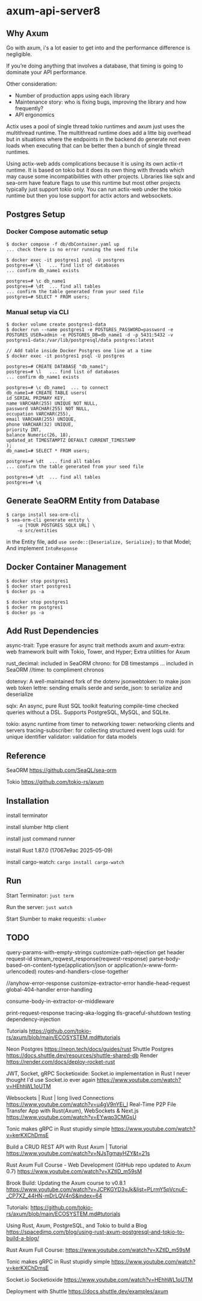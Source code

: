 # axum-api-server8

## Why Axum
Go with axum, i's a lot easier to get into and the performance difference is negligible.

If you’re doing anything that involves a database, that timing is going to dominate your API performance.

Other consideration:
- Number of production apps using each library
- Maintenance story: who is fixing bugs, improving the library and how frequently?
- API ergonomics

Actix uses a pool of single thread tokio runtimes and axum just uses the multithread runtime. The multithread runtime does add a litte big overhead but in situations where the endpoints in the backend do generate not even loads when executing that can be better then a bunch of single thread runtimes. 

Using actix-web adds complications because it is using its own actix-rt runtime. It is based on tokio but it does its own thing with threads which may cause some incompatibilities with other projects. Libraries like sqlx and sea-orm have feature flags to use this runtime but most other projects typically just support tokio only. You can run actix-web under the tokio runtime but then you lose support for actix actors and websockets.

## Postgres Setup
### Docker Compose automatic setup
```
$ docker compose -f db/dbContainer.yaml up
... check there is no error running the seed file

$ docker exec -it postgres1 psql -U postgres
postgres=# \l   ... find list of databases
... confirm db_name1 exists

postgres=# \c db_name1
postgres=# \dt  ... find all tables
... confirm the table generated from your seed file
postgres=# SELECT * FROM users;
```


### Manual setup via CLI
```
$ docker volume create postgres1-data
$ docker run --name postgres1 -e POSTGRES_PASSWORD=password -e POSTGRES_USER=admin -e POSTGRES_DB=db_name1 -d -p 5431:5432 -v postgres1-data:/var/lib/postgresql/data postgres:latest

// Add table inside Docker Postgres one line at a time
$ docker exec -it postgres1 psql -U postgres

postgres=# CREATE DATABASE "db_name1";
postgres=# \l   ... find list of databases
... confirm db_name1 exists

postgres=# \c db_name1  ... to connect
db_name1=# CREATE TABLE users(
id SERIAL PRIMARY KEY,
name VARCHAR(255) UNIQUE NOT NULL,
password VARCHAR(255) NOT NULL,
occupation VARCHAR(255),
email VARCHAR(255) UNIQUE,
phone VARCHAR(32) UNIQUE,
priority INT,
balance Numeric(26, 18),
updated_at TIMESTAMPTZ DEFAULT CURRENT_TIMESTAMP
);
db_name1=# SELECT * FROM users;

postgres=# \dt  ... find all tables
... confirm the table generated from your seed file

postgres=# \dt  ... find all tables
postgres=# \q
```

## Generate SeaORM Entity from Database
```
$ cargo install sea-orm-cli
$ sea-orm-cli generate entity \
    -u [YOUR POSTGRES SQLX URL] \
    -o src/entities
```
in the Entity file, add `use serde::{Deserialize, Serialize};` to that Model; And implement `IntoResponse`


## Docker Container Management
```
$ docker stop postgres1
$ docker start postgres1
$ docker ps -a

$ docker stop postgres1
$ docker rm postgres1
$ docker ps -a
```

## Add Rust Dependencies
async-trait: Type erasure for async trait methods 
axum and axum-extra: web framework built with Tokio, Tower, and Hyper; Extra utilities for Axum

rust_decimal: included in SeaORM
chrono: for DB timestamps ... included in SeaORM
//time: to compliment chronos

dotenvy: A well-maintained fork of the dotenv
jsonwebtoken: to make json web token
lettre: sending emails
serde and serde_json: to serialize and deserialize

sqlx: An async, pure Rust SQL toolkit featuring compile-time checked queries without a DSL. Supports PostgreSQL, MySQL, and SQLite.

tokio: async runtime from timer to networking
tower: networking clients and servers
tracing-subscriber: for collecting structured event logs
uuid: for unique identifier
validator: validation for data models

## Reference
SeaORM https://github.com/SeaQL/sea-orm

Tokio https://github.com/tokio-rs/axum


## Installation
install terminator

install slumber http client

install just command runner

install Rust 1.87.0 (17067e9ac 2025-05-09)

install cargo-watch: `cargo install cargo-watch`

## Run
Start Terminator: `just term`

Run the server: `just watch`

Start Slumber to make requests: `slumber`

## TODO
query-params-with-empty-strings
customize-path-rejection
get header request-id
stream_reqwest_response(reqwest-response)
parse-body-based-on-content-type(application/json or application/x-www-form-urlencoded)
routes-and-handlers-close-together

//anyhow-error-response
customize-extractor-error
handle-head-request
global-404-handler
error-handling

consume-body-in-extractor-or-middleware

print-request-response
tracing-aka-logging
tls-graceful-shutdown
testing
dependency-injection

Tutorials
https://github.com/tokio-rs/axum/blob/main/ECOSYSTEM.md#tutorials

Neon Postgres https://neon.tech/docs/guides/rust
Shuttle Postgres https://docs.shuttle.dev/resources/shuttle-shared-db
Render https://render.com/docs/deploy-rocket-rust

JWT, Socket, gRPC
Socketioxide: Socket.io implementation in Rust
I never thought I'd use Socket.io ever again https://www.youtube.com/watch?v=HEhhWL1oUTM

Websockets | Rust | long lived Connections 
https://www.youtube.com/watch?v=u4gV9nYEi_I
Real-Time P2P File Transfer App with Rust(Axum), WebSockets & Next.js 
https://www.youtube.com/watch?v=EYwqo3CMGsU

Tonic makes gRPC in Rust stupidly simple
https://www.youtube.com/watch?v=kerKXChDmsE

Build a CRUD REST API with Rust Axum | Tutorial
https://www.youtube.com/watch?v=NJsTgmayHZY&t=21s

Rust Axum Full Course - Web Development (GitHub repo updated to Axum 0.7)
https://www.youtube.com/watch?v=XZtlD_m59sM

Brook Build: Updating the Axum course to v0.8.1
https://www.youtube.com/watch?v=JCPKGYD3vJk&list=PLrmY5pVcnuE-_CP7XZ_44HN-mDrLQV4nS&index=64

Tutorials:
https://github.com/tokio-rs/axum/blob/main/ECOSYSTEM.md#tutorials

Using Rust, Axum, PostgreSQL, and Tokio to build a Blog
https://spacedimp.com/blog/using-rust-axum-postgresql-and-tokio-to-build-a-blog/

Rust Axum Full Course: 
https://www.youtube.com/watch?v=XZtlD_m59sM

Tonic makes gRPC in Rust stupidly simple
https://www.youtube.com/watch?v=kerKXChDmsE

Socket.io Socketioxide
https://www.youtube.com/watch?v=HEhhWL1oUTM

Deployment with Shuttle
https://docs.shuttle.dev/examples/axum
